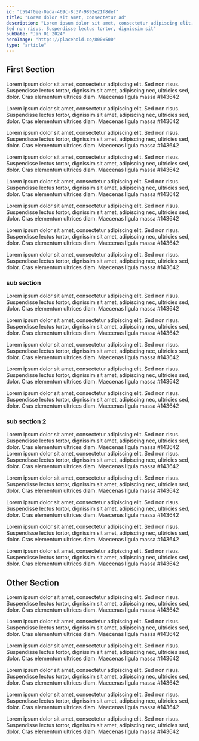 ```yaml
---
id: "b594f0ee-0ada-469c-8c37-9892e21f8def"
title: "Lorem dolor sit amet, consectetur ad"
description: "Lorem ipsum dolor sit amet, consectetur adipiscing elit.
Sed non risus. Suspendisse lectus tortor, dignissim sit"
pubDate: "Jan 01 2024"
heroImage: "https://placehold.co/800x500"
type: "article"
---
```


## First Section

Lorem ipsum dolor sit amet, consectetur adipiscing elit.
Sed non risus. Suspendisse lectus tortor, dignissim sit
amet, adipiscing nec, ultricies sed, dolor. Cras elementum
ultrices diam. Maecenas ligula massa
#143642

Lorem ipsum dolor sit amet, consectetur adipiscing elit.
Sed non risus. Suspendisse lectus tortor, dignissim sit
amet, adipiscing nec, ultricies sed, dolor. Cras elementum
ultrices diam. Maecenas ligula massa
#143642

Lorem ipsum dolor sit amet, consectetur adipiscing elit.
Sed non risus. Suspendisse lectus tortor, dignissim sit
amet, adipiscing nec, ultricies sed, dolor. Cras elementum
ultrices diam. Maecenas ligula massa
#143642

Lorem ipsum dolor sit amet, consectetur adipiscing elit.
Sed non risus. Suspendisse lectus tortor, dignissim sit
amet, adipiscing nec, ultricies sed, dolor. Cras elementum
ultrices diam. Maecenas ligula massa
#143642

Lorem ipsum dolor sit amet, consectetur adipiscing elit.
Sed non risus. Suspendisse lectus tortor, dignissim sit
amet, adipiscing nec, ultricies sed, dolor. Cras elementum
ultrices diam. Maecenas ligula massa
#143642

Lorem ipsum dolor sit amet, consectetur adipiscing elit.
Sed non risus. Suspendisse lectus tortor, dignissim sit
amet, adipiscing nec, ultricies sed, dolor. Cras elementum
ultrices diam. Maecenas ligula massa
#143642

Lorem ipsum dolor sit amet, consectetur adipiscing elit.
Sed non risus. Suspendisse lectus tortor, dignissim sit
amet, adipiscing nec, ultricies sed, dolor. Cras elementum
ultrices diam. Maecenas ligula massa
#143642

Lorem ipsum dolor sit amet, consectetur adipiscing elit.
Sed non risus. Suspendisse lectus tortor, dignissim sit
amet, adipiscing nec, ultricies sed, dolor. Cras elementum
ultrices diam. Maecenas ligula massa
#143642

### sub section

Lorem ipsum dolor sit amet, consectetur adipiscing elit.
Sed non risus. Suspendisse lectus tortor, dignissim sit
amet, adipiscing nec, ultricies sed, dolor. Cras elementum
ultrices diam. Maecenas ligula massa
#143642

Lorem ipsum dolor sit amet, consectetur adipiscing elit.
Sed non risus. Suspendisse lectus tortor, dignissim sit
amet, adipiscing nec, ultricies sed, dolor. Cras elementum
ultrices diam. Maecenas ligula massa
#143642

Lorem ipsum dolor sit amet, consectetur adipiscing elit.
Sed non risus. Suspendisse lectus tortor, dignissim sit
amet, adipiscing nec, ultricies sed, dolor. Cras elementum
ultrices diam. Maecenas ligula massa
#143642

Lorem ipsum dolor sit amet, consectetur adipiscing elit.
Sed non risus. Suspendisse lectus tortor, dignissim sit
amet, adipiscing nec, ultricies sed, dolor. Cras elementum
ultrices diam. Maecenas ligula massa
#143642

Lorem ipsum dolor sit amet, consectetur adipiscing elit.
Sed non risus. Suspendisse lectus tortor, dignissim sit
amet, adipiscing nec, ultricies sed, dolor. Cras elementum
ultrices diam. Maecenas ligula massa
#143642

### sub section 2

Lorem ipsum dolor sit amet, consectetur adipiscing elit.
Sed non risus. Suspendisse lectus tortor, dignissim sit
amet, adipiscing nec, ultricies sed, dolor. Cras elementum
ultrices diam. Maecenas ligula massa
#143642
Lorem ipsum dolor sit amet, consectetur adipiscing elit.
Sed non risus. Suspendisse lectus tortor, dignissim sit
amet, adipiscing nec, ultricies sed, dolor. Cras elementum
ultrices diam. Maecenas ligula massa
#143642

Lorem ipsum dolor sit amet, consectetur adipiscing elit.
Sed non risus. Suspendisse lectus tortor, dignissim sit
amet, adipiscing nec, ultricies sed, dolor. Cras elementum
ultrices diam. Maecenas ligula massa
#143642

Lorem ipsum dolor sit amet, consectetur adipiscing elit.
Sed non risus. Suspendisse lectus tortor, dignissim sit
amet, adipiscing nec, ultricies sed, dolor. Cras elementum
ultrices diam. Maecenas ligula massa
#143642

Lorem ipsum dolor sit amet, consectetur adipiscing elit.
Sed non risus. Suspendisse lectus tortor, dignissim sit
amet, adipiscing nec, ultricies sed, dolor. Cras elementum
ultrices diam. Maecenas ligula massa
#143642

Lorem ipsum dolor sit amet, consectetur adipiscing elit.
Sed non risus. Suspendisse lectus tortor, dignissim sit
amet, adipiscing nec, ultricies sed, dolor. Cras elementum
ultrices diam. Maecenas ligula massa
#143642

## Other Section

Lorem ipsum dolor sit amet, consectetur adipiscing elit.
Sed non risus. Suspendisse lectus tortor, dignissim sit
amet, adipiscing nec, ultricies sed, dolor. Cras elementum
ultrices diam. Maecenas ligula massa
#143642

Lorem ipsum dolor sit amet, consectetur adipiscing elit.
Sed non risus. Suspendisse lectus tortor, dignissim sit
amet, adipiscing nec, ultricies sed, dolor. Cras elementum
ultrices diam. Maecenas ligula massa
#143642

Lorem ipsum dolor sit amet, consectetur adipiscing elit.
Sed non risus. Suspendisse lectus tortor, dignissim sit
amet, adipiscing nec, ultricies sed, dolor. Cras elementum
ultrices diam. Maecenas ligula massa
#143642

Lorem ipsum dolor sit amet, consectetur adipiscing elit.
Sed non risus. Suspendisse lectus tortor, dignissim sit
amet, adipiscing nec, ultricies sed, dolor. Cras elementum
ultrices diam. Maecenas ligula massa
#143642

Lorem ipsum dolor sit amet, consectetur adipiscing elit.
Sed non risus. Suspendisse lectus tortor, dignissim sit
amet, adipiscing nec, ultricies sed, dolor. Cras elementum
ultrices diam. Maecenas ligula massa
#143642

Lorem ipsum dolor sit amet, consectetur adipiscing elit.
Sed non risus. Suspendisse lectus tortor, dignissim sit
amet, adipiscing nec, ultricies sed, dolor. Cras elementum
ultrices diam. Maecenas ligula massa
#143642
